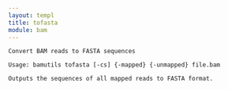 ```yaml
---
layout: templ
title: tofasta
module: bam
---
```

    
    Convert BAM reads to FASTA sequences
    
    Usage: bamutils tofasta [-cs] {-mapped} {-unmapped} file.bam
    
    Outputs the sequences of all mapped reads to FASTA format.
    
    
